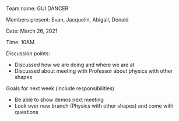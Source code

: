 Team name: GUI DANCER

Members present: Evan, Jacquelin, Abigail, Donald

Date: March 26, 2021

Time: 10AM

Discussion points:

* Discussed how we are doing and where we are at
* Discussed about meeting with Professor about physics with other shapes

Goals for next week (include responsibilities)

* Be able to show demos next meeting
* Look over new branch (Physics with other shapes) and come with questions
